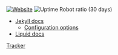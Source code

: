 [![Website](https://img.shields.io/website/https/jrgnsn.net.svg?down_color=red&down_message=offline&up_color=green&up_message=online)](https://jrgnsn.net)
![Uptime Robot ratio (30 days)](https://img.shields.io/uptimerobot/ratio/m782564092-642ea692e6a3402c76f3a827.svg)

* [Jekyll docs][jekyll-docs]
  * [Configuration options][jekyll-config-options]
* [Liquid docs][liquid-docs]

[jekyll-docs]:https://jekyllrb.com/docs/
[jekyll-config-options]:https://jekyllrb.com/docs/configuration/options/

[liquid-docs]:https://shopify.github.io/liquid/

[Tracker](https://todo.sr.ht/~mjorgensen/jrgnsn.net)
